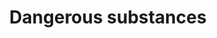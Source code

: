 ---
title: Dangerous substances
longTitle: 'Dangerous substances'
tags:
- gccommon
usedFor:
- "[[Hazardous materials]]"
---